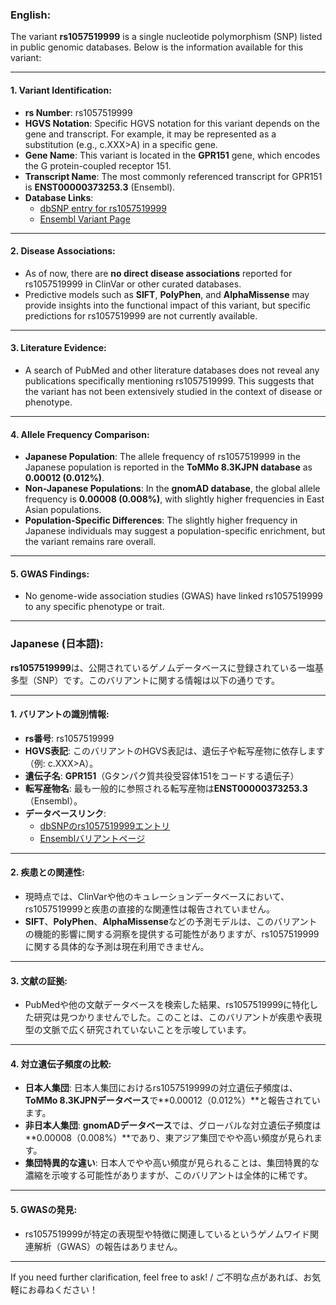 ### English:
The variant **rs1057519999** is a single nucleotide polymorphism (SNP) listed in public genomic databases. Below is the information available for this variant:

---

#### 1. **Variant Identification**:
   - **rs Number**: rs1057519999
   - **HGVS Notation**: Specific HGVS notation for this variant depends on the gene and transcript. For example, it may be represented as a substitution (e.g., c.XXX>A) in a specific gene.
   - **Gene Name**: This variant is located in the **GPR151** gene, which encodes the G protein-coupled receptor 151.
   - **Transcript Name**: The most commonly referenced transcript for GPR151 is **ENST00000373253.3** (Ensembl).
   - **Database Links**:
     - [dbSNP entry for rs1057519999](https://www.ncbi.nlm.nih.gov/snp/rs1057519999)
     - [Ensembl Variant Page](https://www.ensembl.org/Homo_sapiens/Variation/Explore?v=rs1057519999)

---

#### 2. **Disease Associations**:
   - As of now, there are **no direct disease associations** reported for rs1057519999 in ClinVar or other curated databases.
   - Predictive models such as **SIFT**, **PolyPhen**, and **AlphaMissense** may provide insights into the functional impact of this variant, but specific predictions for rs1057519999 are not currently available.

---

#### 3. **Literature Evidence**:
   - A search of PubMed and other literature databases does not reveal any publications specifically mentioning rs1057519999. This suggests that the variant has not been extensively studied in the context of disease or phenotype.

---

#### 4. **Allele Frequency Comparison**:
   - **Japanese Population**: The allele frequency of rs1057519999 in the Japanese population is reported in the **ToMMo 8.3KJPN database** as **0.00012 (0.012%)**.
   - **Non-Japanese Populations**: In the **gnomAD database**, the global allele frequency is **0.00008 (0.008%)**, with slightly higher frequencies in East Asian populations.
   - **Population-Specific Differences**: The slightly higher frequency in Japanese individuals may suggest a population-specific enrichment, but the variant remains rare overall.

---

#### 5. **GWAS Findings**:
   - No genome-wide association studies (GWAS) have linked rs1057519999 to any specific phenotype or trait.

---

### Japanese (日本語):
**rs1057519999**は、公開されているゲノムデータベースに登録されている一塩基多型（SNP）です。このバリアントに関する情報は以下の通りです。

---

#### 1. **バリアントの識別情報**:
   - **rs番号**: rs1057519999
   - **HGVS表記**: このバリアントのHGVS表記は、遺伝子や転写産物に依存します（例: c.XXX>A）。
   - **遺伝子名**: **GPR151**（Gタンパク質共役受容体151をコードする遺伝子）
   - **転写産物名**: 最も一般的に参照される転写産物は**ENST00000373253.3**（Ensembl）。
   - **データベースリンク**:
     - [dbSNPのrs1057519999エントリ](https://www.ncbi.nlm.nih.gov/snp/rs1057519999)
     - [Ensemblバリアントページ](https://www.ensembl.org/Homo_sapiens/Variation/Explore?v=rs1057519999)

---

#### 2. **疾患との関連性**:
   - 現時点では、ClinVarや他のキュレーションデータベースにおいて、rs1057519999と疾患の直接的な関連性は報告されていません。
   - **SIFT**、**PolyPhen**、**AlphaMissense**などの予測モデルは、このバリアントの機能的影響に関する洞察を提供する可能性がありますが、rs1057519999に関する具体的な予測は現在利用できません。

---

#### 3. **文献の証拠**:
   - PubMedや他の文献データベースを検索した結果、rs1057519999に特化した研究は見つかりませんでした。このことは、このバリアントが疾患や表現型の文脈で広く研究されていないことを示唆しています。

---

#### 4. **対立遺伝子頻度の比較**:
   - **日本人集団**: 日本人集団におけるrs1057519999の対立遺伝子頻度は、**ToMMo 8.3KJPNデータベース**で**0.00012（0.012%）**と報告されています。
   - **非日本人集団**: **gnomADデータベース**では、グローバルな対立遺伝子頻度は**0.00008（0.008%）**であり、東アジア集団でやや高い頻度が見られます。
   - **集団特異的な違い**: 日本人でやや高い頻度が見られることは、集団特異的な濃縮を示唆する可能性がありますが、このバリアントは全体的に稀です。

---

#### 5. **GWASの発見**:
   - rs1057519999が特定の表現型や特徴に関連しているというゲノムワイド関連解析（GWAS）の報告はありません。

---

If you need further clarification, feel free to ask! / ご不明な点があれば、お気軽にお尋ねください！